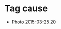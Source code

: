 <!--
title: Tag cause
date: 2020-06-28T14:51:44.707Z
tags:
-->
# Tag cause

 * [Photo 2015-03-25 20](114607145132.md)